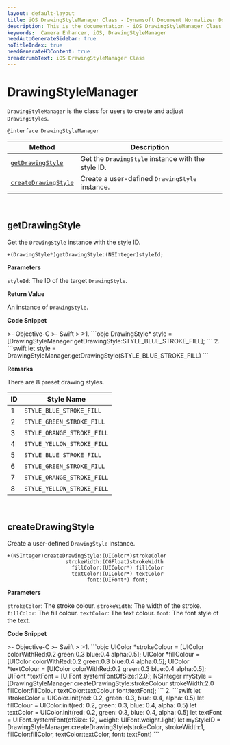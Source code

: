 ```yaml
---
layout: default-layout
title: iOS DrawingStyleManager Class - Dynamsoft Document Normalizer Documents
description: This is the documentation - iOS DrawingStyleManager Class page of Dynamsoft Camera Enhancer.
keywords:  Camera Enhancer, iOS, DrawingStyleManager
needAutoGenerateSidebar: true
noTitleIndex: true
needGenerateH3Content: true
breadcrumbText: iOS DrawingStyleManager Class
---
```


# DrawingStyleManager

`DrawingStyleManager` is the class for users to create and adjust `DrawingStyles`.

```objc
@interface DrawingStyleManager
```

| Method | Description |
| ------ | ----------- |
| [`getDrawingStyle`](#getdrawingstyle) | Get the `DrawingStyle` instance with the style ID. |
| [`createDrawingStyle`](#createdrawingstyle) | Create a user-defined `DrawingStyle` instance. |

&nbsp;

## getDrawingStyle

Get the `DrawingStyle` instance with the style ID.

```objc
+(DrawingStyle*)getDrawingStyle:(NSInteger)styleId;
```

**Parameters**

`styleId`: The ID of the target `DrawingStyle`.

**Return Value**

An instance of `DrawingStyle`.

**Code Snippet**

<div class="sample-code-prefix"></div>
>- Objective-C
>- Swift
>
>1. 
```objc
DrawingStyle* style = [DrawingStyleManager getDrawingStyle:STYLE_BLUE_STROKE_FILL];
```
2. 
```swift
let style = DrawingStyleManager.getDrawingStyle(STYLE_BLUE_STROKE_FILL)
```

**Remarks**

There are 8 preset drawing styles.

| ID | Style Name |
| -- | ---------- |
| 1 | `STYLE_BLUE_STROKE_FILL` |
| 2 | `STYLE_GREEN_STROKE_FILL` |
| 3 | `STYLE_ORANGE_STROKE_FILL` |
| 4 | `STYLE_YELLOW_STROKE_FILL` |
| 5 | `STYLE_BLUE_STROKE_FILL` |
| 6 | `STYLE_GREEN_STROKE_FILL` |
| 7 | `STYLE_ORANGE_STROKE_FILL` |
| 8 | `STYLE_YELLOW_STROKE_FILL` |

&nbsp;

## createDrawingStyle

Create a user-defined `DrawingStyle` instance.

```objc
+(NSInteger)createDrawingStyle:(UIColor*)strokeColor
                   strokeWidth:(CGFloat)strokeWidth
                     fillColor:(UIColor*) fillColor
                     textColor:(UIColor*) textColor
                          font:(UIFont*) font;

```

**Parameters**

`strokeColor`: The stroke colour.
`strokeWidth`: The width of the stroke.
`fillColor`: The fill colour.
`textColor`: The text colour.
`font`: The font style of the text.

**Code Snippet**

<div class="sample-code-prefix"></div>
>- Objective-C
>- Swift
>
>1. 
```objc
UIColor *strokeColour = [UIColor colorWithRed:0.2 green:0.3 blue:0.4 alpha:0.5];
UIColor *fillColour = [UIColor colorWithRed:0.2 green:0.3 blue:0.4 alpha:0.5];
UIColor *textColour = [UIColor colorWithRed:0.2 green:0.3 blue:0.4 alpha:0.5];
UIFont *textFont = [UIFont systemFontOfSize:12.0];
NSInteger myStyle = [DrawingStyleManager createDrawingStyle:strokeColour strokeWidth:2.0 fillColor:fillColour textColor:textColour font:textFont];
```
2. 
```swift
let strokeColor = UIColor.init(red: 0.2, green: 0.3, blue: 0.4, alpha: 0.5)
let fillColour = UIColor.init(red: 0.2, green: 0.3, blue: 0.4, alpha: 0.5)
let textColor = UIColor.init(red: 0.2, green: 0.3, blue: 0.4, alpha: 0.5)
let textFont = UIFont.systemFont(ofSize: 12, weight: UIFont.weight.light)
let myStyleID = DrawingStyleManager.createDrawingStyle(strokeColor, strokeWidth:1, fillColor:fillColor, textColor:textColor, font: textFont)
```
